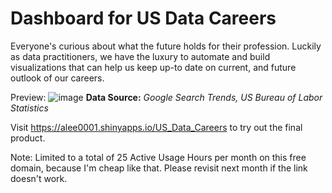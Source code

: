 # Dashboard for US Data Careers
Everyone's curious about what the future holds for their profession.
Luckily as data practitioners, we have the luxury to automate and build visualizations that can help us keep up-to date on current, and future outlook of our careers.

Preview:
![image](https://user-images.githubusercontent.com/97650319/209873854-21faccc1-bd13-4873-8815-a63d30e751e1.png)
**Data Source:** *Google Search Trends, US Bureau of Labor Statistics*

Visit https://alee0001.shinyapps.io/US_Data_Careers to try out the final product.

Note: Limited to a total of 25 Active Usage Hours per month on this free domain, because I'm cheap like that. Please revisit next month if the link doesn't work.
